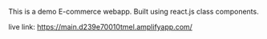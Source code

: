 This is a demo E-commerce webapp.
Built using react.js class components.

live link:
https://main.d239e70010tmel.amplifyapp.com/
